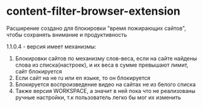 # content-filter-browser-extension
Расширение создано для блокировки "время пожирающих сайтов", чтобы сохранять внимание и продуктивность

1.1.0.4 - версия имеет механизмы:
1) Блокировки сайтов по механизму слов-веса, если на сайте найдены слова из списка(настроек), и их веса в сумме превышают лимит, сайт блокируется
2) Если сайт на не ru или en языке, то он блокируется
3) Блокируется воспроизведение видео на сайтах не из белого списка
4) Также версия WORKSPACE, а значит в ней пока что не реализованы ручные настройки, т.к пользователь легко бы мог их изменить
